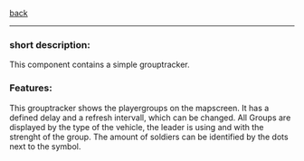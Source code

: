 [back](../components.md)
<hr>

### short description:
This component contains a simple grouptracker.

### Features:
This grouptracker shows the playergroups on the mapscreen.
It has a defined delay and a refresh intervall, which can be changed.
All Groups are displayed by the type of the vehicle, the leader is using and with the strenght of the group. The amount of soldiers can be identified by the dots next to the symbol.
